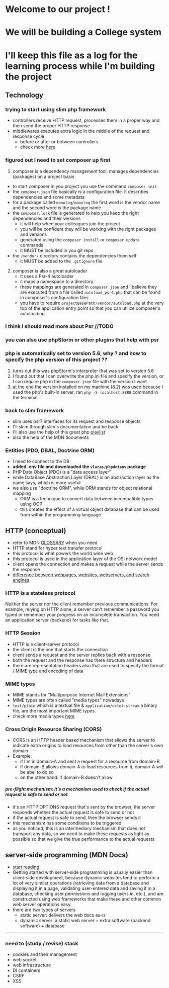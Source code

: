 # Welcome to our project !
# We will be building a College system
# I'll keep this file as a log for the learning process while I'm building the project

## Technology
### trying to start using slim php framework
- controllers receive HTTP request, processes them in a proper way and then send the proper HTTP response
- middlewares executes extra logic in the middle of the request and response cycle
  - before or after or between controllers
  - check more [here](https://dev.to/mochafreddo/understanding-the-differences-between-middleware-and-controllers-in-web-development-5ao6)

### figured out I need to set composer up first
1. composer is a dependency management tool, manages dependencies (packages) on a project basis
  - to start composer in you project you use the command `composer init`
  - the `composer.json` file basically is a configuration file. it describes dependencies and some metadata
  - for a package called `monolog/monolog` the first word is the vendor name and the second word is the package name
  - the `composer.lock` file is generated to help you keep the right dependencies and their versions
    - it will help when your colleagues join the project
    - you will be confident they will be working with the right packages and versions
    - generated using the `composer install` or `composer update` commands
    - it MUST be included in you git repo
  - the `/vendor/` directory contains the dependencies them self
    - it MUST be added to the `.gitignore` file

2. composer is also a great autoloader
   - it uses a Psr-4 autoloader
   - it maps a namespace to a directory
   - these mappings are generated in `composer.json` and I believe they are executed from a file called `autoload_psr4.php` that can be found in composer's configuration files
   - you have to require `projectBasePath/vendor/autoload.php` at the very top of the application entry point so that you can utilize composer's autoloading

### I think I should read more about Psr //TODO
### you can also use phpStorm or other plugins that help with psr

### php is automatically set to version 5.6, why ? and how to specify the php version of this project ??
1. turns out this was phpStorm's interpreter that was set to version 5.6
2. I found out that I can overwrite the php.ini file and specify the version, or I can require php in the `composer.json` file with the version I want
3. at the end the version installed on my machine (8.2) was used because I used the php's built-in server, ran `php -S localhost:8888` command in the terminal

### back to slim framework
- slim uses psr7 interfaces for its request and response objects
- I'll skim through slim's documentation and be back
- I'll also use the help of this great php [playlist](https://www.youtube.com/playlist?list=PLr3d3QYzkw2xabQRUpcZ_IBk9W50M9pe-)
- also the help of the MDN documents

### Entities (PDO, DBAL, Doctrine ORM)
- I need to connect to the DB
- **added .env file and downloaded the `vlucas/phpdotenv` package**
- PHP Data Object (PDO) is a "data access layer"
- while DataBase Abstraction Layer (DBAL) is an abstraction layer as the name says, which is more useful
- we also use "doctrine ORM", while ORM stands for object relational mapping
  - ORM is a technique to convert data between incompatible types using OOP
  - this creates the effect of a virtual object database that can be used from within the programming language

## HTTP (conceptual)
- refer to MDN [GLOSSARY](https://developer.mozilla.org/en-US/docs/Glossary) when you need
- HTTP stand for hyper text transfer protocol
- this protocol is what powers the world wide web
- this protocol is used in the application layer of the OSI network model
- client opens the connection and makes a request while the server sends the response
- [difference between webpages, websites, webservers, and search engines](https://developer.mozilla.org/en-US/docs/Learn/Common_questions/Web_mechanics/Pages_sites_servers_and_search_engines)

### HTTP is a stateless protocol
Neither the server nor the client remember previous communications. For example, relying on HTTP alone, a server can't remember a password you typed or remember your progress on an incomplete transaction. You need an application server (backend) for tasks like that.

### HTTP Session
- HTTP is a client-server protocol
- the client is the one that starts the connection
- client sends a request and the server replies back with a response
- both the request and the response has there structure and headers
- there are representation headers also that are used to specify the format / MIME type and encoding of data

### MIME types
- MIME stands for "Multipurpose Internet Mail Extensions"
- MIME types are often called "media types" nowadays
- `text/plain` which is a textual file & `application/octet-stream` a binary file, are the most important MIME types.
- check more media types [here](https://developer.mozilla.org/en-US/docs/Web/HTTP/Basics_of_HTTP/MIME_types/Common_types)

### Cross Origin Resource Sharing (CORS)
- CORS is an HTTP header based mechanism that allows the server to indicate extra origins to load resources from other than the server's own domain
- Example:
  - if I'm in domain-A and sent a request for a resource from domain-B
  - if domain-B allows domain-A to load resources from it, domain-A will be abel to do so
  - on the other hand: if domain-B doesn't allow 
##### pre-flight mechanism: it's a mechanism used to check if the actual request is safe to send or not
  - it's an HTTP OPTIONS request that's sent by the browser, the server responds whether the actual request is safe to send or not
  - if the actual request is safe to send, then the browser sends it
  - this mechanism has some conditions to be triggered
  - as you noticed, this is an intermediary mechanism that does not transport any data, so we need to make these requests as light as possible so that we give the true performance to the actual requests

## server-side programming (MDN Docs)
- [start reading](https://developer.mozilla.org/en-US/docs/Learn/Server-side)
- Getting started with server-side programming is usually easier than client-side development, because dynamic websites tend to perform a lot of very similar operations (retrieving data from a database and displaying it in a page, validating user-entered data and saving it in a database, checking user permissions and logging users in, etc.), and are constructed using web frameworks that make these and other common web server operations easy.
- there are two types of servers
  - static server: delivers the web docs as-is
  - dynamic server: a static web server + extra software (backend software) + database
-----------------------------------------------
### need to (study / revise) stack
- cookies and their management
- web socket
- web infrastructure
- DI containers
- CSRF
- XSS
